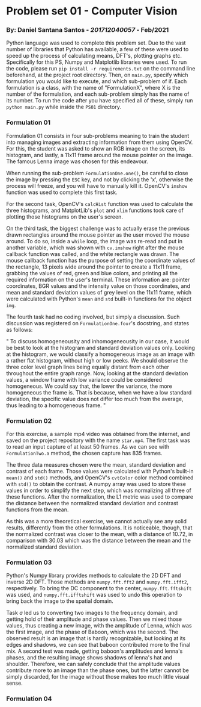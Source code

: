 # Problem set 01 - Computer Vision

### By: Daniel Santana Santos - *201712040057* - Feb/2021

Python language was used to complete this problem set. Due to the vast number of libraries that Python has available,
a few of these were used to speed up the process of calculating means, DFT's, plotting graphs etc. Specifically for this
PS, Numpy and Matplotlib libraries were used. To run the code, please run `pip install -r requirements.txt` on the
command line beforehand, at the project root directory. Then, on `main.py`, specify which formulation you would like to
execute, and which sub-problem of if. Each formulation is a class, with the name of "FormulationX", where X is the 
number of the formulation, and each sub-problem simply has the name of its number. To run the code after you have 
specified all of these, simply run `python main.py` while inside the `PS01` directory.

### Formulation 01
Formulation 01 consists in four sub-problems meaning to train the student into managing images and extracting
information from them using OpenCV. For this, the student was asked to show an RGB image on the screen, its histogram,
and lastly, a 11x11 frame around the mouse pointer on the image. The famous Lenna image was chosen for this endeavour.

When running the sub-problem `FormulationOne.one()`, be careful to close the image by pressing the `ESC` key, and not by
clicking the 'x', otherwise the process will freeze, and you will have to manually kill it. OpenCV's `imshow` function
was used to complete this first task.

For the second task, OpenCV's `calcHist` function was used to calculate the three histograms, and MatplotLib's `plot`
and `xlim` functions took care of plotting those histograms on the user's screen.

On the third task, the biggest challenge was to actually erase the previous drawn rectangles around the mouse pointer
as the user moved the mouse around. To do so, inside a `while` loop, the image was re-read and put in another variable,
which was shown with `cv.imshow` right after the mouse callback function was called, and the white rectangle was drawn.
The mouse callback function has the purpose of setting the coordinate values of the rectangle, 13 pixels wide around the
pointer to create a 11x11 frame, grabbing the values of red, green and blue colors, and printing all the required 
information on the user's terminal. These information are: pointer coordinates, BGR values and the intensity value on 
those coordinates, and mean and standard deviation values of grey level on the 11x11 frame, which were calculated with
Python's `mean` and `std` built-in functions for the object `img`.

The fourth task had no coding involved, but simply a discussion. Such discussion was registered on `FormulationOne.four`'s
docstring, and states as follows:

"
To discuss homogeneousity and inhomogeneousity in our case, it would be best to look at the histogram and standard
        deviation values only. Looking at the histogram, we would classify a homogeneous image as an image with a rather
        flat histogram, without high or low peeks. We should observe the three color level graph lines being equally
        distant from each other throughout the entire graph range. Now, looking at the standard deviation values, a
        window frame with low variance could be considered homogeneous. We could say that, the lower the variance, the
        more homogeneous the frame is. That is because, when we have a low standard deviation, the specific value does
        not differ too much from the average, thus leading to a homogeneous frame.
"

### Formulation 02
For this exercise, a sample mp4 video was obtained from the internet, and saved on the project repository with the name
`star.mp4`. The first task was to read an input capture of at least 50 frames. As we can see with `FormulationTwo.a`
method, the chosen capture has 835 frames.

The three data measures chosen were the mean, standard deviation and contrast of each frame. Those values were calculated
with Python's built-in `mean()` and `std()` methods, and OpenCV's `cvtColor` color method combined with `std()` to obtain
the contrast. A numpy array was used to store these values in order to simplify the next step, which was normalizing all
three of these functions. After the normalization, the L1 metric was used to compare the distance between the normalized
standard deviation and contrast functions from the mean.

As this was a more theoretical exercise, we cannot actually see any solid results, differently from the other formulations.
It is noticeable, though, that the normalized contrast was closer to the mean, with a distance of 10.72, in comparison
with 30.03 which was the distance between the mean and the normalized standard deviation.

### Formulation 03
Python's Numpy library provides methods to calculate the 2D DFT and inverse 2D DFT. Those methods are `numpy.fft.fft2`
and `numpy.fft.ifft2`, respectively. To bring the DC component to the center, `numpy.fft.fftshift` was used, and 
`numpy.fft.ifftshift` was used to undo this operation to bring back the image to the spatial domain.

Task *a* led us to converting two images to the frequency domain, and getting hold of their amplitude and phase values.
Then we mixed those values, thus creating a new image, with the amplitude of Lenna, which was the first image, and the
phase of Baboon, which was the second. The observed result is an image that is hardly recognizable, but looking at its
edges and shadows, we can see that baboon contributed more to the final mix. A second test was made, getting baboon's
amplitudes and lenna's phases, and the resulting image shows shadows of lenna's hat and shoulder. Therefore, we can
safely conclude that the amplitude values contribute more to an image than the phase ones, but the latter cannot be simply
discarded, for the image without those makes too much little visual sense.

### Formulation 04
